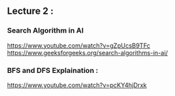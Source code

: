 
## Lecture 2 :

### Search Algorithm in AI

https://www.youtube.com/watch?v=gZpUcsB9TFc
https://www.geeksforgeeks.org/search-algorithms-in-ai/

### BFS and DFS Explaination :

https://www.youtube.com/watch?v=pcKY4hjDrxk
